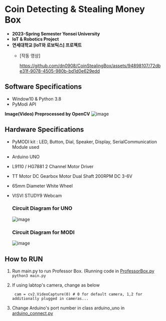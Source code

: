 # Coin Detecting & Stealing Money Box
  * **2023-Spring Semester Yonsei University**
  * **IoT & Robotics Project**
  * **연세대학교 [IoT와 로보틱스] 프로젝트**
    - [작동 영상]

       https://github.com/dn0908/CoinStealingBox/assets/94898107/72dbe31f-9078-4505-980b-bd1d0e629edd

## Software Specifications
  - Window10 & Python 3.8
  - PyModi API
 
  **Image(Video) Preprocessed by OpenCV**
  ![image](https://github.com/dn0908/CoinStealingBox/assets/94898107/6bee7946-5452-4a82-a377-77d363c31b0e)



## Hardware Specifications
- PyMODI kit : LED, Button, Dial, Speaker, Display, SerialCommunication Module used
- Arduino UNO
- L9110 / HG7881 2 Channel Motor Driver
- TT Motor DC Gearbox Motor Dual Shaft 200RPM DC 3-6V
- 65mm Diameter White Wheel
- VISVI STUDY9 Webcam
  
  ### Circuit Diagram for UNO
    ![image](https://github.com/dn0908/CoinStealingBox/assets/94898107/2c0b0ed1-2d21-4af3-8d55-aba2a4def061)

  ### Circuit Diagram for MODI
    ![image](https://github.com/dn0908/CoinStealingBox/assets/97090402/c17d6c87-4b22-475c-b683-3c18ee4818a0)

## How to RUN
1. Run main.py to run Professor Box. (Running code in [ProfessorBox.py](https://github.com/dn0908/CoinStealingBox/blob/main/ProfessorBox.py)
        ```
        python3 main.py
        ```
2. If using labtop's camera, change as below

        
        cam = cv2.VideoCapture(0) # 0 for default camera, 1,2 for additionally plugged in cameras...
        
3. Change Arduino's port number in class arduino_uno in [arduino_connect.py]("https://github.com/dn0908/CoinStealingBox/blob/main/arduino_connect.py)
        
